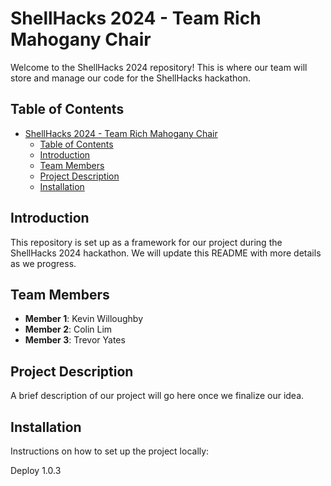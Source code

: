 # ShellHacks 2024 - Team Rich Mahogany Chair

Welcome to the ShellHacks 2024 repository! This is where our team will store and manage our code for the ShellHacks hackathon.

## Table of Contents

- [ShellHacks 2024 - Team Rich Mahogany Chair](#shellhacks-2024---team-rich-mahogany-chair)
  - [Table of Contents](#table-of-contents)
  - [Introduction](#introduction)
  - [Team Members](#team-members)
  - [Project Description](#project-description)
  - [Installation](#installation)

## Introduction

This repository is set up as a framework for our project during the ShellHacks 2024 hackathon. We will update this README with more details as we progress.

## Team Members

- **Member 1**: Kevin Willoughby
- **Member 2**: Colin Lim
- **Member 3**: Trevor Yates

## Project Description

A brief description of our project will go here once we finalize our idea.

## Installation

Instructions on how to set up the project locally:

Deploy 1.0.3